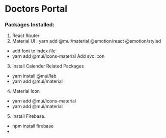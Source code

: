 # Doctors Portal


### Packages Installed:
1. React Router
2. Material UI : yarn add @mui/material @emotion/react @emotion/styled
  - add font to index file
  - yarn add @mui/icons-material Add svc icon
3. Install Calender Related Packages
  - yarn install @mui/lab
  - yarn add @mui/material
4. Material Icon
  - yarn add @mui/icons-material
  - yarn add @mui/material
5. Install Firebase. 
  - npm install firebase
  - 

